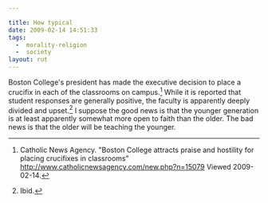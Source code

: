 ```yaml
---

title: How typical
date: 2009-02-14 14:51:33
tags:
  -  morality-religion
  -  society
layout: rut
---
```


Boston College's president has made the executive decision to place a crucifix in each of the classrooms on campus.[^200902141]  While it is reported that student responses are generally positive, the faculty is apparently deeply divided and upset.[^200902142]  I suppose the good news is that the younger generation is at least apparently somewhat more open to faith than the older.  The bad news is that the older will be teaching the younger.

[^200902141]: Catholic News Agency.  "Boston College attracts praise and hostility for placing crucifixes in classrooms" <http://www.catholicnewsagency.com/new.php?n=15079> Viewed 2009-02-14.  
[^200902142]: Ibid.


